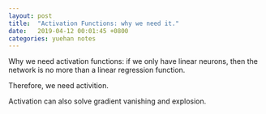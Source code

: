 ```yaml
---
layout: post
title:  "Activation Functions: why we need it."
date:   2019-04-12 00:01:45 +0800
categories: yuehan notes
---
```


Why we need activation functions: if we only have linear neurons, then the network is no more than a linear regression function.

Therefore, we need activition.

Activation can also solve gradient vanishing and explosion.
